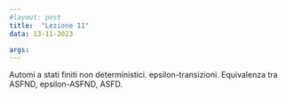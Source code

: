 ```yaml
---
#layout: post
title:  "Lezione 11"
data: 13-11-2023

args: 
---
```


Automi a stati finiti non deterministici. epsilon-transizioni. Equivalenza tra ASFND, epsilon-ASFND, ASFD.